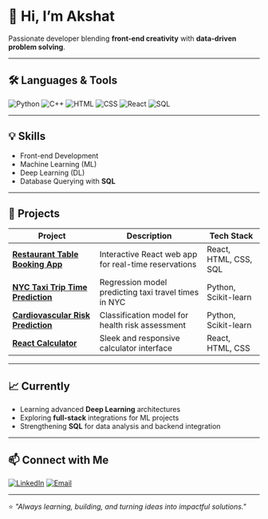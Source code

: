 # 👋 Hi, I’m Akshat

Passionate developer blending **front-end creativity** with **data-driven problem solving**.

---

## 🛠️ Languages & Tools
![Python](https://img.shields.io/badge/Python-3776AB?style=for-the-badge&logo=python&logoColor=white)
![C++](https://img.shields.io/badge/C++-00599C?style=for-the-badge&logo=cplusplus&logoColor=white)
![HTML](https://img.shields.io/badge/HTML5-E34F26?style=for-the-badge&logo=html5&logoColor=white)
![CSS](https://img.shields.io/badge/CSS3-1572B6?style=for-the-badge&logo=css3&logoColor=white)
![React](https://img.shields.io/badge/React-20232A?style=for-the-badge&logo=react&logoColor=61DAFB)
![SQL](https://img.shields.io/badge/SQL-4479A1?style=for-the-badge&logo=postgresql&logoColor=white)

---

## 💡 Skills
- Front-end Development  
- Machine Learning (ML)  
- Deep Learning (DL)  
- Database Querying with **SQL**

---

## 🚀 Projects

| Project | Description | Tech Stack |
|---------|-------------|------------|
| **[Restaurant Table Booking App](#)** | Interactive React web app for real-time reservations | React, HTML, CSS, SQL |
| **[NYC Taxi Trip Time Prediction](#)** | Regression model predicting taxi travel times in NYC | Python, Scikit-learn |
| **[Cardiovascular Risk Prediction](#)** | Classification model for health risk assessment | Python, Scikit-learn |
| **[React Calculator](#)** | Sleek and responsive calculator interface | React, HTML, CSS |

---

## 📈 Currently
- Learning advanced **Deep Learning** architectures  
- Exploring **full-stack** integrations for ML projects  
- Strengthening **SQL** for data analysis and backend integration  

---

## 📫 Connect with Me
[![LinkedIn](https://img.shields.io/badge/LinkedIn-0077B5?style=for-the-badge&logo=linkedin&logoColor=white)](https://www.linkedin.com/in/akshat-diwan-534970286/)
[![Email](https://img.shields.io/badge/Email-D14836?style=for-the-badge&logo=gmail&logoColor=white)](mailto:akshatdiwan31@gmail.com)

---

⭐️ *"Always learning, building, and turning ideas into impactful solutions."*
